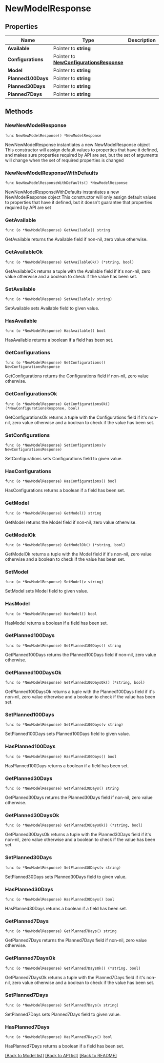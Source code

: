 # NewModelResponse

## Properties

Name | Type | Description | Notes
------------ | ------------- | ------------- | -------------
**Available** | Pointer to **string** |  | [optional] 
**Configurations** | Pointer to [**NewConfigurationsResponse**](NewConfigurationsResponse.md) |  | [optional] 
**Model** | Pointer to **string** |  | [optional] 
**Planned100Days** | Pointer to **string** |  | [optional] 
**Planned30Days** | Pointer to **string** |  | [optional] 
**Planned7Days** | Pointer to **string** |  | [optional] 

## Methods

### NewNewModelResponse

`func NewNewModelResponse() *NewModelResponse`

NewNewModelResponse instantiates a new NewModelResponse object
This constructor will assign default values to properties that have it defined,
and makes sure properties required by API are set, but the set of arguments
will change when the set of required properties is changed

### NewNewModelResponseWithDefaults

`func NewNewModelResponseWithDefaults() *NewModelResponse`

NewNewModelResponseWithDefaults instantiates a new NewModelResponse object
This constructor will only assign default values to properties that have it defined,
but it doesn't guarantee that properties required by API are set

### GetAvailable

`func (o *NewModelResponse) GetAvailable() string`

GetAvailable returns the Available field if non-nil, zero value otherwise.

### GetAvailableOk

`func (o *NewModelResponse) GetAvailableOk() (*string, bool)`

GetAvailableOk returns a tuple with the Available field if it's non-nil, zero value otherwise
and a boolean to check if the value has been set.

### SetAvailable

`func (o *NewModelResponse) SetAvailable(v string)`

SetAvailable sets Available field to given value.

### HasAvailable

`func (o *NewModelResponse) HasAvailable() bool`

HasAvailable returns a boolean if a field has been set.

### GetConfigurations

`func (o *NewModelResponse) GetConfigurations() NewConfigurationsResponse`

GetConfigurations returns the Configurations field if non-nil, zero value otherwise.

### GetConfigurationsOk

`func (o *NewModelResponse) GetConfigurationsOk() (*NewConfigurationsResponse, bool)`

GetConfigurationsOk returns a tuple with the Configurations field if it's non-nil, zero value otherwise
and a boolean to check if the value has been set.

### SetConfigurations

`func (o *NewModelResponse) SetConfigurations(v NewConfigurationsResponse)`

SetConfigurations sets Configurations field to given value.

### HasConfigurations

`func (o *NewModelResponse) HasConfigurations() bool`

HasConfigurations returns a boolean if a field has been set.

### GetModel

`func (o *NewModelResponse) GetModel() string`

GetModel returns the Model field if non-nil, zero value otherwise.

### GetModelOk

`func (o *NewModelResponse) GetModelOk() (*string, bool)`

GetModelOk returns a tuple with the Model field if it's non-nil, zero value otherwise
and a boolean to check if the value has been set.

### SetModel

`func (o *NewModelResponse) SetModel(v string)`

SetModel sets Model field to given value.

### HasModel

`func (o *NewModelResponse) HasModel() bool`

HasModel returns a boolean if a field has been set.

### GetPlanned100Days

`func (o *NewModelResponse) GetPlanned100Days() string`

GetPlanned100Days returns the Planned100Days field if non-nil, zero value otherwise.

### GetPlanned100DaysOk

`func (o *NewModelResponse) GetPlanned100DaysOk() (*string, bool)`

GetPlanned100DaysOk returns a tuple with the Planned100Days field if it's non-nil, zero value otherwise
and a boolean to check if the value has been set.

### SetPlanned100Days

`func (o *NewModelResponse) SetPlanned100Days(v string)`

SetPlanned100Days sets Planned100Days field to given value.

### HasPlanned100Days

`func (o *NewModelResponse) HasPlanned100Days() bool`

HasPlanned100Days returns a boolean if a field has been set.

### GetPlanned30Days

`func (o *NewModelResponse) GetPlanned30Days() string`

GetPlanned30Days returns the Planned30Days field if non-nil, zero value otherwise.

### GetPlanned30DaysOk

`func (o *NewModelResponse) GetPlanned30DaysOk() (*string, bool)`

GetPlanned30DaysOk returns a tuple with the Planned30Days field if it's non-nil, zero value otherwise
and a boolean to check if the value has been set.

### SetPlanned30Days

`func (o *NewModelResponse) SetPlanned30Days(v string)`

SetPlanned30Days sets Planned30Days field to given value.

### HasPlanned30Days

`func (o *NewModelResponse) HasPlanned30Days() bool`

HasPlanned30Days returns a boolean if a field has been set.

### GetPlanned7Days

`func (o *NewModelResponse) GetPlanned7Days() string`

GetPlanned7Days returns the Planned7Days field if non-nil, zero value otherwise.

### GetPlanned7DaysOk

`func (o *NewModelResponse) GetPlanned7DaysOk() (*string, bool)`

GetPlanned7DaysOk returns a tuple with the Planned7Days field if it's non-nil, zero value otherwise
and a boolean to check if the value has been set.

### SetPlanned7Days

`func (o *NewModelResponse) SetPlanned7Days(v string)`

SetPlanned7Days sets Planned7Days field to given value.

### HasPlanned7Days

`func (o *NewModelResponse) HasPlanned7Days() bool`

HasPlanned7Days returns a boolean if a field has been set.


[[Back to Model list]](../README.md#documentation-for-models) [[Back to API list]](../README.md#documentation-for-api-endpoints) [[Back to README]](../README.md)


